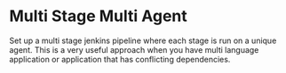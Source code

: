 # Multi Stage Multi Agent

Set up a multi stage jenkins pipeline where each stage is run on a unique agent. This is a very useful approach when you have multi language application or application that has conflicting dependencies.